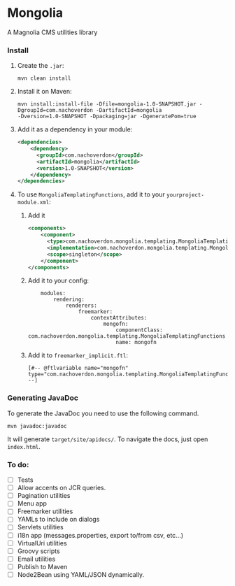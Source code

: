 # Mongolia

A Magnolia CMS utilities library

### Install

1. Create the `.jar`:
    ```
    mvn clean install
    ```

1. Install it on Maven:

    ```
    mvn install:install-file -Dfile=mongolia-1.0-SNAPSHOT.jar -DgroupId=com.nachoverdon -DartifactId=mongolia 
    -Dversion=1.0-SNAPSHOT -Dpackaging=jar -DgeneratePom=true
    ```

1. Add it as a dependency in your module:

    ```xml
    <dependencies>
        <dependency>
          <groupId>com.nachoverdon</groupId>
          <artifactId>mongolia</artifactId>
          <version>1.0-SNAPSHOT</version>
        </dependency>
    </dependencies>
    ```

1. To use `MongoliaTemplatingFunctions`, add it to your `yourproject-module.xml`:
    
    1. Add it 
        ```xml
        <components>
            <component>
              <type>com.nachoverdon.mongolia.templating.MongoliaTemplatingFunctions</type>
              <implementation>com.nachoverdon.mongolia.templating.MongoliaTemplatingFunctions</implementation>
              <scope>singleton</scope>
            </component>
        </components>
        ```
    1. Add it to your config:
        ```
            modules:
                rendering:
                    renderers:
                        freemarker:
                            contextAttributes:
                                mongofn:
                                    componentClass: com.nachoverdon.mongolia.templating.MongoliaTemplatingFunctions
                                    name: mongofn
        ```
    1. Add it to `freemarker_implicit.ftl`:
        ```
        [#-- @ftlvariable name="mongofn" type="com.nachoverdon.mongolia.templating.MongoliaTemplatingFunctions" --]
        ```

### Generating JavaDoc

To generate the JavaDoc you need to use the following command.

```
mvn javadoc:javadoc
```

It will generate `target/site/apidocs/`. To navigate the docs, just open `index.html`.

### To do:

- [ ] Tests
- [ ] Allow accents on JCR queries.
- [ ] Pagination utilities
- [ ] Menu app
- [ ] Freemarker utilities
- [ ] YAMLs to include on dialogs
- [ ] Servlets utilities
- [ ] i18n app (messages.properties, export to/from csv, etc...)
- [ ] VirtualUri utilities
- [ ] Groovy scripts
- [ ] Email utilities
- [ ] Publish to Maven
- [ ] Node2Bean using YAML/JSON dynamically.
